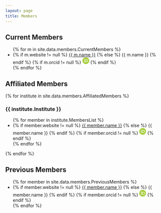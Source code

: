 ```yaml
---
layout: page
title: Members
---
```


<article class="row">
  <section class="columns large-4">

<h2> Current Members </h2>

<ul>
{% for m in site.data.members.CurrentMembers %}
  <li>
  {% if m.website != null %}
    <a href="{{ m.website }}">{{ m.name }}</a>
  {% else %}
    {{ m.name }}
  {% endif %}
  {% if m.orcid != null %}
  <a href="{{ m.orcid }}"><img alt="ORCID logo" src="/images/logos/orcid_32x32.png" width="21" height="21"/></a>
  {% endif %}
  </li>
{% endfor %}
</ul>

</section>

<section class="columns large-6">

<h2> Affiliated Members </h2>

{% for institute in site.data.members.AffiliatedMembers %}
  <h3>{{ institute.Institute }}</h3>
  <ul>
  {% for member in institute.MembersList %}
    <li>
    {% if member.website != null %}
      <a href="{{ member.website }}">{{ member.name }}</a>
    {% else %}
      {{ member.name }}
    {% endif %}
    {% if member.orcid != null %}
      <a href="{{ member.orcid }}"><img alt="ORCID logo" src="/images/logos/orcid_32x32.png" width="21" height="21"/></a>
    {% endif %}
    </li>
  {% endfor %}
  </ul>
{% endfor %}

</section>
</article>

<article class="row">

<section class="columns large-6">
<h2> Previous Members </h2>

<ul>
{% for member in site.data.members.PreviousMembers %}
  <li>
  {% if member.website != null %}
    <a href="{{ member.website }}">{{ member.name }}</a>
  {% else %}
    {{ member.name }}
  {% endif %}
  {% if member.orcid != null %}
  <a href="{{ member.orcid }}"><img alt="ORCID logo" src="/images/logos/orcid_32x32.png" width="21" height="21"/></a>
  {% endif %}
  </li>
{% endfor %}
</ul>

</section>

</article>
